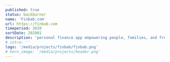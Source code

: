 ```yaml
---
published: true
status: backburner
name: 'Finbab.com'
url: https://finbab.com
timeperiod: 2020
sortDate: 202001
description: 'personal finance app empowering people, families, and freelancers to share and manage their finances'
# intro: ''
logo: '/media/projects/finbab/finbab.png'
# hero_image: '/media/projects/header.png'
---
```


